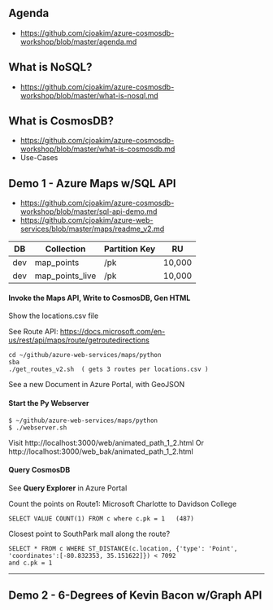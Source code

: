 
## Agenda

  - https://github.com/cjoakim/azure-cosmosdb-workshop/blob/master/agenda.md

## What is NoSQL?

  - https://github.com/cjoakim/azure-cosmosdb-workshop/blob/master/what-is-nosql.md

## What is CosmosDB?

  - https://github.com/cjoakim/azure-cosmosdb-workshop/blob/master/what-is-cosmosdb.md 
  - Use-Cases

## Demo 1 - Azure Maps w/SQL API

  - https://github.com/cjoakim/azure-cosmosdb-workshop/blob/master/sql-api-demo.md
  - https://github.com/cjoakim/azure-web-services/blob/master/maps/readme_v2.md

|DB|Collection|Partition Key|RU|
|--- |--- |--- |--- |
|dev|map_points|/pk|10,000|
|dev|map_points_live|/pk|10,000|


#### Invoke the Maps API, Write to CosmosDB, Gen HTML

Show the locations.csv file

See Route API:
https://docs.microsoft.com/en-us/rest/api/maps/route/getroutedirections


```
cd ~/github/azure-web-services/maps/python
sba
./get_routes_v2.sh  ( gets 3 routes per locations.csv )
```

See a new Document in Azure Portal, with GeoJSON

#### Start the Py Webserver

```
$ ~/github/azure-web-services/maps/python
$ ./webserver.sh
```

Visit http://localhost:3000/web/animated_path_1_2.html
Or http://localhost:3000/web_bak/animated_path_1_2.html

#### Query CosmosDB 

See **Query Explorer** in Azure Portal

Count the points on Route1: Microsoft Charlotte to Davidson College
```
SELECT VALUE COUNT(1) FROM c where c.pk = 1   (487)
```

Closest point to SouthPark mall along the route?
```
SELECT * FROM c WHERE ST_DISTANCE(c.location, {'type': 'Point', 'coordinates':[-80.832353, 35.151622]}) < 7092 
and c.pk = 1
```

---

## Demo 2 - 6-Degrees of Kevin Bacon w/Graph API


